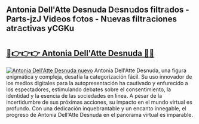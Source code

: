 ## Antonia Dell'Atte Desnuda D𝚎sn𝚞dos filtr𝚊dos - Parts-jzJ Vid𝚎os f𝚘tos - N𝚞evas filtr𝚊ciones atr𝚊ctivas yCGKu

# <h2><a href="http://mbbwo8y.tromn.icu/?c=Antonia+Dell%27Atte+Desnuda">🔗👉👉👉 Antonia Dell'Atte Desnuda 🔗🔗</a></h2>

[![Antonia Dell'Atte Desnuda nuevo](https://i.imgur.com/pEAQMta.gif)](http://mbbwo8y.tromn.icu/?c=Antonia+Dell%27Atte+Desnuda)
Antonia Dell'Atte Desnuda, una figura enigmática y compleja, desafía la categorización fácil. Su uso innovador de los medios digitales para la autopresentación ha cautivado y enfurecido a los espectadores, estimulando debates sobre el consentimiento, la identidad y la esencia de las sociedades en línea. A pesar de la incertidumbre de sus próximas acciones, su impacto en el mundo virtual es profundo. Con una dedicación inquebrantable y un encanto innegable, el progreso de Antonia Dell'Atte Desnuda en el panorama virtual es imparable.
